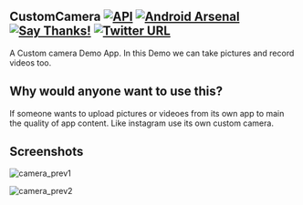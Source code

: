 ## CustomCamera [![API](https://img.shields.io/badge/API-15%2B-red.svg)](https://android-arsenal.com/api?level=15) [![Android Arsenal]( https://img.shields.io/badge/Android%20Arsenal-CustomCamera-green.svg?style=flat )]( https://android-arsenal.com/details/1/7064 ) [![Say Thanks!](https://img.shields.io/badge/Say%20Thanks-!-1EAEDB.svg)](https://saythanks.io/to/GitEliteNovice) [![Twitter URL](https://img.shields.io/twitter/url/https/twitter.com/fold_left.svg?style=social&label=Follow%20%40elite_novice)](https://twitter.com/elite_novice)


A Custom camera Demo App. In this Demo we can take pictures and record videos too.


## Why would anyone want to use this?
If someone wants to upload pictures or videoes from its own app to main the quality of app content. Like instagram use its own custom camera.  

## Screenshots
![camera_prev1](https://user-images.githubusercontent.com/15318984/43355909-b9f91cee-9283-11e8-9f86-a245b22d3df5.png)

![camera_prev2](https://user-images.githubusercontent.com/15318984/43355910-ba34d8b0-9283-11e8-987a-8e457c8878dd.png)

